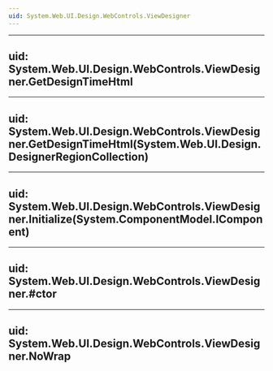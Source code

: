 ```yaml
---
uid: System.Web.UI.Design.WebControls.ViewDesigner
---
```


---
uid: System.Web.UI.Design.WebControls.ViewDesigner.GetDesignTimeHtml
---

---
uid: System.Web.UI.Design.WebControls.ViewDesigner.GetDesignTimeHtml(System.Web.UI.Design.DesignerRegionCollection)
---

---
uid: System.Web.UI.Design.WebControls.ViewDesigner.Initialize(System.ComponentModel.IComponent)
---

---
uid: System.Web.UI.Design.WebControls.ViewDesigner.#ctor
---

---
uid: System.Web.UI.Design.WebControls.ViewDesigner.NoWrap
---
